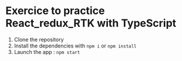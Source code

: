 # Exercice to practice React_redux_RTK with TypeScript

1. Clone the repository
2. Install the dependencies with `npm i` or `npm install`
3. Launch the app : `npm start`

